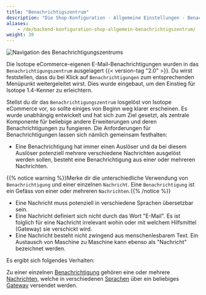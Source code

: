 ```yaml
---
title: "Benachrichtigszentrum"
description: "Die Shop-Konfiguration - Allgemeine Einstellungen - Benachrichtigszentrum."
aliases:
    - /de/backend-konfiguration-shop-allgemein-benachrichtigszentrum/
weight: 30    
---
```



![Navigation des Benachrichtigungszentrums](navigation.png)

Die Isotope eCommerce-eigenen E-Mail-Benachrichtigungen wurden in das `Benachrichtigungszentrum` ausgelagert {{< version-tag "2.0" >}}. 
Du wirst feststellen, dass du bei Klick auf `Benachrichtigungen` zum entsprechenden Menüpunkt weitergeleitet wirst. Dies wurde eingebaut, um den Einstieg für Isotope 1.4-Kenner zu erleichtern.

Stellst du dir das `Benachrichtigungszentrum` losgelöst von Isotope eCommerce vor, so sollte einiges von Beginn weg klarer erscheinen. Es wurde unabhängig entwickelt und hat sich zum Ziel gesetzt, als zentrale Komponente für beliebige andere Erweiterungen und deren Benachrichtigungen zu fungieren. Die Anforderungen für Benachrichtigungen lassen sich nämlich gemeinsam festhalten:

* Eine Benachrichtigung hat immer einen Auslöser und da bei diesem Auslöser potenziell mehrere verschiedene Nachrichten ausgelöst werden sollen, besteht eine Benachrichtigung aus einer oder mehreren Nachrichten.

{{% notice warning %}}Merke dir die unterschiedliche Verwendung von <code>Benachrichtigung</code> und einer einzelnen <code>Nachricht</code>. Eine <code>Benachrichtigung</code> ist ein Gefäss von einer oder mehreren <code>Nachrichten</code>.{{% /notice %}}

* Eine Nachricht muss potenziell in verschiedene Sprachen übersetzbar sein.
* Eine Nachricht definiert sich nicht durch das Wort "E-Mail". Es ist folglich für eine Nachricht irrelevant wohin oder mit welchem Hilfsmittel (Gateway) sie verschickt wird.
* Eine Nachricht besteht nicht zwingend aus menschenlesbarem Text. Ein Austausch von Maschine zu Maschine kann ebenso als "Nachricht" bezeichnet werden.

Es ergibt sich folgendes Verhalten:

Zu einer einzelnen [Benachrichtigung](/de/backend-konfiguration-shop-allgemein-benachrichtigszentrum-benachrichtigungen/) 
gehören eine oder mehrere [Nachrichten](/de/backend-konfiguration-shop-allgemein-benachrichtigszentrum-nachrichten/), welche 
in verschiedenen [Sprachen](/de/backend-konfiguration-shop-allgemein-benachrichtigszentrum-sprachen/) über ein 
beliebiges [Gateway](/de/backend-konfiguration-shop-allgemein-benachrichtigszentrum-gateways/) versendet werden.
